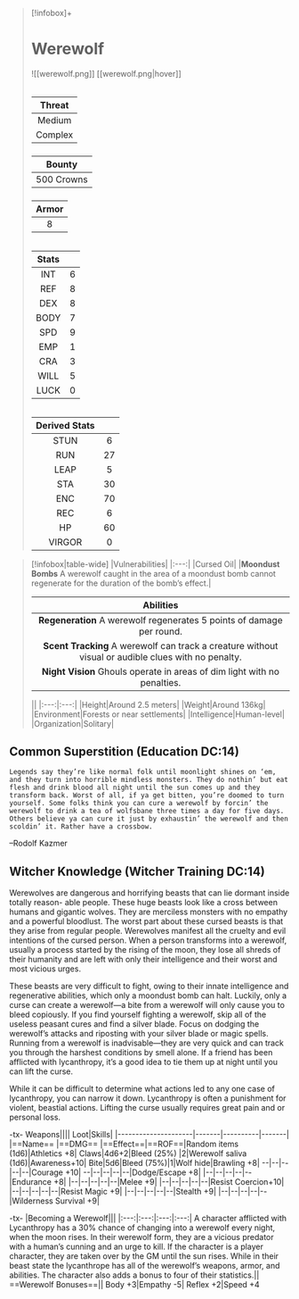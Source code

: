 
>[!infobox]+
># Werewolf
>![[werewolf.png]]
>[[werewolf.png|hover]]
>###### 
>|Threat|
>|:---:|
>|Medium|
>|Complex|
>##### 
>|Bounty|
>|:---:|
>|500 Crowns|
>##### 
>|Armor|
>|:---:|
>|8|
>###### 
>|Stats||
>|:---:|:---:|
>|INT|6|
>|REF|8|
>|DEX|8|
>|BODY|7|
>|SPD|9|
>|EMP|1|
>|CRA|3|
>|WILL|5|
>|LUCK|0|
>######
>|Derived Stats||
>|:---:|:---:|
>|STUN|6|
>|RUN|27|
>|LEAP|5|
>|STA|30|
>|ENC|70|
>|REC|6|
>|HP|60|
>|VIRGOR|0|
>

>[!infobox|table-wide]
>|Vulnerabilities|
>|:---:|
>|Cursed Oil|
>|**Moondust Bombs** A werewolf caught in the area of a moondust bomb cannot regenerate for the duration of the bomb’s effect.|
>
>|Abilities|
>|:---:|
>|**Regeneration** A werewolf regenerates 5 points of damage per round.|
>|**Scent Tracking** A werewolf can track a creature without visual or audible clues with no penalty.|
>|**Night Vision** Ghouls operate in areas of dim light with no penalties.|
>
>||
>|:---:|:---:|
>|Height|Around 2.5 meters|
>|Weight|Around 136kg|
>|Environment|Forests or near settlements|
>|Intelligence|Human-level|
>|Organization|Solitary|

## Common Superstition (Education DC:14)
```ad-quote
Legends say they’re like normal folk until moonlight shines on ‘em, and they turn into horrible mindless monsters. They do nothin’ but eat flesh and drink blood all night until the sun comes up and they transform back. Worst of all, if ya get bitten, you’re doomed to turn yourself. Some folks think you can cure a werewolf by forcin’ the werewolf to drink a tea of wolfsbane three times a day for five days. Others believe ya can cure it just by exhaustin’ the werewolf and then scoldin’ it. Rather have a crossbow.
```
–Rodolf Kazmer

## Witcher Knowledge (Witcher Training DC:14)
Werewolves are dangerous and horrifying beasts that can lie dormant inside totally reason- able people. These huge beasts look like a cross between humans and gigantic wolves. They are merciless monsters with no empathy and a powerful bloodlust. The worst part about these cursed beasts is that they arise from regular people. Werewolves manifest all the cruelty and evil intentions of the cursed person. When a person transforms into a werewolf, usually a process started by the rising of the moon, they lose all shreds of their humanity and are left with only their intelligence and their worst and most vicious urges. 

These beasts are very difficult to fight, owing to their innate intelligence and regenerative abilities, which only a moondust bomb can halt. Luckily, only a curse can create a werewolf—a bite from a werewolf will only cause you to bleed copiously. If you find yourself fighting a werewolf, skip all of the useless peasant cures and find a silver blade. Focus on dodging the werewolf’s attacks and riposting with your silver blade or magic spells. Running from a werewolf is inadvisable—they are very quick and can track you through the harshest conditions by smell alone. If a friend has been afflicted with lycanthropy, it’s a good idea to tie them up at night until you can lift the curse.

While it can be difficult to determine what actions led to any one case of lycanthropy, you can narrow it down. Lycanthropy is often a punishment for violent, beastial actions. Lifting the curse usually requires great pain and or personal loss.

-tx-
Weapons||||                  Loot|Skills|
|---------------------|-------|----------|-------|
|==Name==                      |==DMG==    |==Effect==|==ROF==|Random items (1d6)|Athletics +8|
Claws|4d6+2|Bleed (25%)    |2|Werewolf saliva (1d6)|Awareness+10|
Bite|5d6|Bleed (75%)|1|Wolf hide|Brawling +8|
--|--|--|--|--|Courage +10|
--|--|--|--|--|Dodge/Escape +8|
|--|--|--|--|--|Endurance +8|
|--|--|--|--|--|Melee +9|
|--|--|--|--|--|Resist Coercion+10|
|--|--|--|--|--|Resist Magic +9|
|--|--|--|--|--|Stealth +9|
|--|--|--|--|--|Wilderness Survival +9|

-tx-
|Becoming a Werewolf|||
|:---:|:---:|:---:|:---:|
A character afflicted with Lycanthropy has a 30% chance of changing into a werewolf every night, when the moon rises. In their werewolf form, they are a vicious predator with a human’s cunning and an urge to kill. If the character is a player character, they are taken over by the GM until the sun rises. While in their beast state the lycanthrope has all of the werewolf’s weapons, armor, and abilities. The character also adds a bonus to four of their statistics.||
==Werewolf Bonuses==||
Body +3|Empathy -5|
Reflex +2|Speed +4